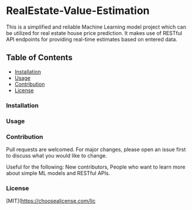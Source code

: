 # RealEstate-Value-Estimation
This is a simplified and reliable Machine Learning model project which can be utilized for real estate house price prediction. It makes use of RESTful API endpoints for providing real-time estimates based on entered data.

## Table of Contents
- [Installation](#installation)
- [Usage](#usage)
- [Contribution](#contribution)
- [License](#license)

### Installation

### Usage

### Contribution
Pull requests are welcomed. For major changes, please open an issue first to discuss what you would like to change.

Useful for the following: New contributors, People who want to learn more about simple ML models and RESTful APIs.

### License
[MIT](https://choosealicense.com/lic